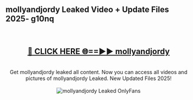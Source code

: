 <h2>mollyandjordy Leaked Video + Update Files 2025- g10nq</h2>
<br>
<div align="center">
<h2><a href="https://libra.edu.pl?mollyandjordy" rel="nofollow">🔴 CLICK HERE 🌐==►► mollyandjordy</a></h2>
<br>
Get mollyandjordy leaked all content. Now you can access all videos and pictures of mollyandjordy Leaked. New Updated Files 2025!
<br>
<br>
<a href="https://libra.edu.pl?mollyandjordy" rel="nofollow" data-target="animated-image.originalLink"><img src="https://i.ibb.co.com/WyWwxjT/player-gif2.gif" alt="mollyandjordy Leaked OnlyFans" style="max-width: 100%; display: inline-block;" data-target="animated-image.originalImage"></a>
</div>
<br>